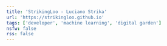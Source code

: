 ```yaml
---
title: 'StrikingLoo - Luciano Strika'
url: 'https://strikingloo.github.io'
tags: ['developer', 'machine learning', 'digital garden']
nsfw: false
rss: false
---
```

